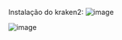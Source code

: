 Instalação do kraken2:
![image](https://github.com/user-attachments/assets/832648ad-7386-44ba-b84e-8dfb2de980c4)

![image](https://github.com/user-attachments/assets/22755189-d398-4bb8-a038-75c32349b451)
